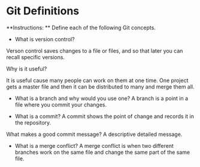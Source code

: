 # Git Definitions

**Instructions: ** Define each of the following Git concepts.

* What is version control?

Verson control saves changes to a file or files, and so that later you can recall specific versions. 

  Why is it useful?

  It is useful cause many people can work on them at one time. One project gets a master file and then it can be distributed to many and merge them all.

* What is a branch and why would you use one?
A branch is a point in a file where you commit your changes.

* What is a commit?
A commit shows the point of change and records it in the repository.
	
 What makes a good commit message?
 A descriptive detailed message.

* What is a merge conflict?
A merge conflict is when two different branches work on the same file and change the same part of the same file. 